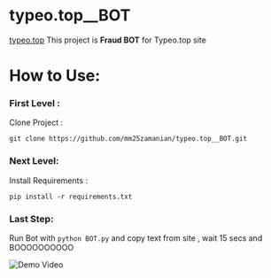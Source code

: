 # typeo.top__BOT
[typeo.top](https://typeo.top/)
This project is ‍‍‍**Fraud BOT** for Typeo.top site

# How to Use:
### First Level :
Clone Project :
```
git clone https://github.com/mm25zamanian/typeo.top__BOT.git
```
### Next Level:
Install Requirements :
```
pip install -r requirements.txt
```
### Last Step:

Run Bot with `python BOT.py` and copy text from site , wait 15 secs and BOOOOOOOOOO

![Demo Video][Demo]

[Demo]: https://github.com/mm25zamanian/typeo.top__BOT/raw/main/2021-06-20T09-17-06.gif "Logo Title Text 2"